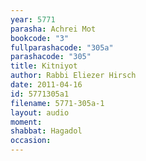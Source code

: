 ```yaml
---
year: 5771
parasha: Achrei Mot
bookcode: "3"
fullparashacode: "305a"
parashacode: "305"
title: Kitniyot
author: Rabbi Eliezer Hirsch
date: 2011-04-16
id: 5771305a1
filename: 5771-305a-1
layout: audio
moment: 
shabbat: Hagadol
occasion: 
---
```

